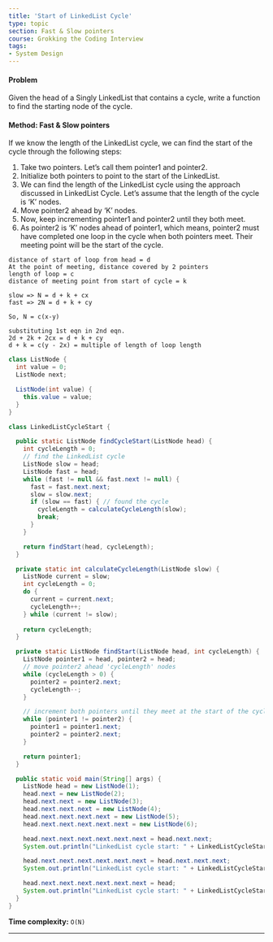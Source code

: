 ```yaml
---
title: 'Start of LinkedList Cycle'
type: topic
section: Fast & Slow pointers
course: Grokking the Coding Interview
tags:
- System Design
---
```

#### Problem
Given the head of a Singly LinkedList that contains a cycle, write a function to find the starting node of the cycle.

#### Method: Fast & Slow pointers
If we know the length of the LinkedList cycle, we can find the start of the cycle through the following steps:
1. Take two pointers. Let’s call them pointer1 and pointer2.
1. Initialize both pointers to point to the start of the LinkedList.
1. We can find the length of the LinkedList cycle using the approach discussed in LinkedList Cycle. Let’s assume that the length of the cycle is ‘K’ nodes.
1. Move pointer2 ahead by ‘K’ nodes.
1. Now, keep incrementing pointer1 and pointer2 until they both meet.
1. As pointer2 is ‘K’ nodes ahead of pointer1, which means, pointer2 must have completed one loop in the cycle when both pointers meet. Their meeting point will be the start of the cycle.

```
distance of start of loop from head = d
At the point of meeting, distance covered by 2 pointers
length of loop = c
distance of meeting point from start of cycle = k

slow => N = d + k + cx
fast => 2N = d + k + cy

So, N = c(x-y)

substituting 1st eqn in 2nd eqn.
2d + 2k + 2cx = d + k + cy
d + k = c(y - 2x) = multiple of length of loop length

```
```java
class ListNode {
  int value = 0;
  ListNode next;

  ListNode(int value) {
    this.value = value;
  }
}

class LinkedListCycleStart {

  public static ListNode findCycleStart(ListNode head) {
    int cycleLength = 0;
    // find the LinkedList cycle
    ListNode slow = head;
    ListNode fast = head;
    while (fast != null && fast.next != null) {
      fast = fast.next.next;
      slow = slow.next;
      if (slow == fast) { // found the cycle
        cycleLength = calculateCycleLength(slow);
        break;
      }
    }

    return findStart(head, cycleLength);
  }

  private static int calculateCycleLength(ListNode slow) {
    ListNode current = slow;
    int cycleLength = 0;
    do {
      current = current.next;
      cycleLength++;
    } while (current != slow);
    
    return cycleLength;
  }

  private static ListNode findStart(ListNode head, int cycleLength) {
    ListNode pointer1 = head, pointer2 = head;
    // move pointer2 ahead 'cycleLength' nodes
    while (cycleLength > 0) {
      pointer2 = pointer2.next;
      cycleLength--;
    }

    // increment both pointers until they meet at the start of the cycle
    while (pointer1 != pointer2) {
      pointer1 = pointer1.next;
      pointer2 = pointer2.next;
    }

    return pointer1;
  }

  public static void main(String[] args) {
    ListNode head = new ListNode(1);
    head.next = new ListNode(2);
    head.next.next = new ListNode(3);
    head.next.next.next = new ListNode(4);
    head.next.next.next.next = new ListNode(5);
    head.next.next.next.next.next = new ListNode(6);

    head.next.next.next.next.next.next = head.next.next;
    System.out.println("LinkedList cycle start: " + LinkedListCycleStart.findCycleStart(head).value);

    head.next.next.next.next.next.next = head.next.next.next;
    System.out.println("LinkedList cycle start: " + LinkedListCycleStart.findCycleStart(head).value);

    head.next.next.next.next.next.next = head;
    System.out.println("LinkedList cycle start: " + LinkedListCycleStart.findCycleStart(head).value);
  }
}
```
**Time complexity:** `O(N)`


---